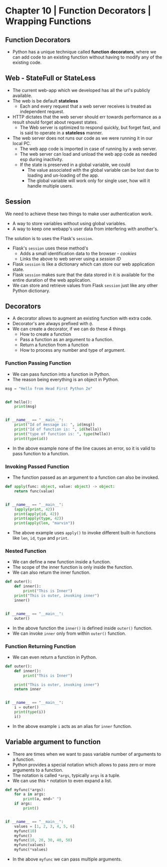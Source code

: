 # Chapter 10 | Function Decorators | Wrapping Functions #

## Function Decorators ##
* Python has a unique technique called **function decorators**, where we can add code to an existing function without having to modify any of the existing code.

## Web - StateFull or StateLess ##
* The current web-app which we developed has all the url's publicly available.
* The web is be default **stateless**
    * Each and every request that a web server receives is treated as independent request.
* HTTP dictates that the web server should err towards performance as a result should forget about request states.
    * The Web server is optimized to respond quickly, but forget fast, and is said to operate in a **stateless** manner.
* The web server does not runs our code as we were running it in our local PC.
    - The web app code is imported in case of running by a web server.
    - The web server can load and unload the web app code as needed esp during inactivity.
    - If the state is preserved in a global variable, we could 
        + The value associated with the global variable can be lost due to loading and un-loading of the app.
        + The global variable will work only for single user, how will it handle multiple users.


## Session ##
We need to achieve these two things to make user authentication work.
* A way to store variables without using global variables.
* A way to keep one webapp's user data from interfering with another's.

The solution is to uses the Flask's `session`.
* Flask's `session` uses these method's
    - Adds a small identification data to the browser - *cookies*
    - Links the above to web server using a *session ID*
* Flask `session` is like a dictionary which can store our web application state.
* Flask `session` makes sure that the data stored in it is available for the entire duration of the web application.
* We can store and retrieve values from Flask `session` just like any other Python dictionary.

## Decorators ##
* A decorator allows to augment an existing function with extra code.
* Decorator's are always prefixed with `@`.
* We can create a decorator, if we can do these 4 things
    - How to create a function
    - Pass a function as an argument to a function.
    - Return a function from a function
    - How to process any number and type of argument.

### Function Passing Function ###
* We can pass function into a function in Python.
* The reason being everything is an object in Python.

````python
msg = "Hello from Head First Python 2e"


def hello():
    print(msg)


if __name__ == "__main__":
    print("Id of message is: ", id(msg))
    print("Id of function is: ", id(hello))
    print("type of function is: ", type(hello))
    print(type(id))
````

* In the above example none of the line causes an error, so it is valid to pass function to a function.

### Invoking Passed Function ###
* The function passed as an argument to a function can also be invoked.

````python
def apply(func: object, value: object) -> object:
    return func(value)


if __name__ == "__main__":
    (apply(print, 42))
    print(apply(id, 42))
    print(apply(type, 42))
    print(apply(len, "marvin"))
````

* The above example uses `apply()` to invoke different built-in functions like `len`, `id`, `type` and `print`.

### Nested Function ###
* We can define a new function inside a function.
* The scope of the inner function is only inside the function.
* We can also return the inner function.

````python
def outer():
    def inner():
        print("This is Inner")
    print("This is outer, invoking inner")
    inner()


if __name__ == "__main__":
    outer()
````

* In the above function the `inner()` is defined inside `outer()` function.
* We can invoke `inner` only from within `outer()` function.

### Function Returning Function ###
* We can even return a function in Python.

````python
def outer():
    def inner():
        print("This is Inner")

    print("This is outer, invoking inner")
    return inner


if __name__ == "__main__":
    i = outer()
    print(type(i))
    i()
````

* In the above example `i` acts as an alias for `inner` function.


## Variable argument to function ##
* There are times when we want to pass variable number of arguments to a function.
* Python provides a special notation which allows to pass zero or more arguments to a function.
* The notation is called `*args`, typically `args` is a tuple.
* We can use this `*` notation to even expand a list.

````python
def myfunc(*args):
    for a in args:
        print(a, end=" ")
    if args:
        print()


if __name__ == "__main__":
    values = [1, 2, 3, 4, 5, 6]
    myfunc(10)
    myfunc()
    myfunc(10, 20, 30, 40, 50)
    myfunc(values)
    myfunc(*values)
````
* In the above `myfunc` we can pass multiple arguments.







